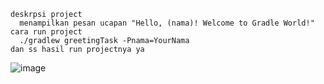     deskrpsi project
      menampilkan pesan ucapan "Hello, (nama)! Welcome to Gradle World!"
    cara run project
      ./gradlew greetingTask -Pnama=YourNama
    dan ss hasil run projectnya ya
![image](https://github.com/user-attachments/assets/3f45c09e-8013-4d6f-ae18-866d4c0dc7a2)

    

